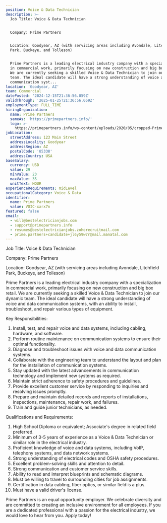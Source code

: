 ```yaml
---
position: Voice & Data Technician
description: >-
  Job Title: Voice & Data Technician 


  Company: Prime Partners 


  Location: Goodyear, AZ (with servicing areas including Avondale, Litchfield
  Park, Buckeye, and Tolleson)


  Prime Partners is a leading electrical industry company with a specialization
  in commercial work, primarily focusing on new construction and big box retail.
  We are currently seeking a skilled Voice & Data Technician to join our dynamic
  team. The ideal candidate will have a strong understanding of voice and data
  communication syst...
location: 'Goodyear, AZ'
team: Commercial
datePosted: '2024-12-15T21:36:56.059Z'
validThrough: '2025-01-25T21:36:56.059Z'
employmentType: FULL_TIME
hiringOrganization:
  name: Prime Partners
  sameAs: 'https://primepartners.info/'
  logo: >-
    https://primepartners.info/wp-content/uploads/2020/05/cropped-Prime-Partners-Logo-NO-BG-1-1.png
jobLocation:
  streetAddress: 123 Main Street
  addressLocality: Goodyear
  addressRegion: AZ
  postalCode: '85338'
  addressCountry: USA
baseSalary:
  currency: USD
  value: 29
  minValue: 23
  maxValue: 35
  unitText: HOUR
experienceRequirements: midLevel
occupationalCategory: Voice & Data
identifier:
  name: Prime Partners
  value: VOIC-xarx7n
featured: false
email:
  - will@bestelectricianjobs.com
  - support@primepartners.info
  - resumes@bestelectricianjobs.zohorecruitmail.com
  - prime.partners+candidate+jl6y59w7r@mail.manatal.com
---
```




Job Title: Voice & Data Technician 

Company: Prime Partners 

Location: Goodyear, AZ (with servicing areas including Avondale, Litchfield Park, Buckeye, and Tolleson)

Prime Partners is a leading electrical industry company with a specialization in commercial work, primarily focusing on new construction and big box retail. We are currently seeking a skilled Voice & Data Technician to join our dynamic team. The ideal candidate will have a strong understanding of voice and data communication systems, with an ability to install, troubleshoot, and repair various types of equipment.

Key Responsibilities:

1. Install, test, and repair voice and data systems, including cabling, hardware, and software.
2. Perform routine maintenance on communication systems to ensure their optimal functionality.
3. Diagnose and troubleshoot issues with voice and data communication systems.
4. Collaborate with the engineering team to understand the layout and plan for the installation of communication systems.
5. Stay updated with the latest advancements in communication technology and implement new systems as required.
6. Maintain strict adherence to safety procedures and guidelines.
7. Provide excellent customer service by responding to inquiries and resolving issues promptly.
8. Prepare and maintain detailed records and reports of installations, inspections, maintenance, repair work, and failures.
9. Train and guide junior technicians, as needed.

Qualifications and Requirements:

1. High School Diploma or equivalent; Associate's degree in related field preferred.
2. Minimum of 3-5 years of experience as a Voice & Data Technician or similar role in the electrical industry.
3. Proficient knowledge of voice and data systems, including VoIP, telephony systems, and data network systems.
4. Strong understanding of electrical codes and OSHA safety procedures.
5. Excellent problem-solving skills and attention to detail.
6. Strong communication and customer service skills.
7. Ability to read and interpret blueprints and schematic diagrams.
8. Must be willing to travel to surrounding cities for job assignments.
9. Certification in data cabling, fiber optics, or similar field is a plus.
10. Must have a valid driver's license.

Prime Partners is an equal opportunity employer. We celebrate diversity and are committed to creating an inclusive environment for all employees. If you are a dedicated professional with a passion for the electrical industry, we would love to hear from you. Apply today!

